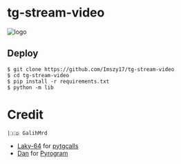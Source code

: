 # tg-stream-video

![logo](https://telegra.ph/file/824cba85b5b820fcd7dcd.jpg)
## Deploy
```
$ git clone https://github.com/Imszy17/tg-stream-video
$ cd tg-stream-video
$ pip install -r requirements.txt
$ python -m lib
```


# Credit
```
|🇮🇩 GalihMrd
```
- [Laky-64](https://github.com/Laky-64) for [pytgcalls](https://github.com/pytgcalls/pytgcalls)
- [Dan](https://github.com/delivrance) for [Pyrogram](https://github.com/pyrogram/pyrogram)


